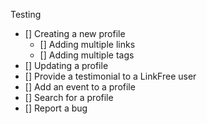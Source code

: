 Testing

- [] Creating a new profile
    - [] Adding multiple links
    - [] Adding multiple tags
- [] Updating a profile
- [] Provide a testimonial to a LinkFree user
- [] Add an event to a profile
- [] Search for a profile
- [] Report a bug